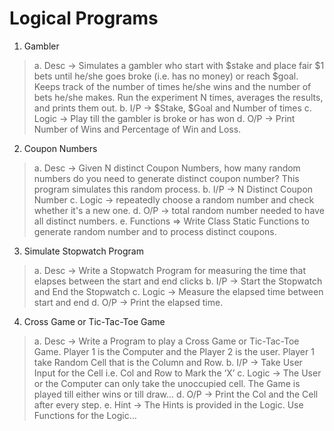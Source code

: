# Logical Programs

1. Gambler

> a. Desc -> Simulates a gambler who start with $stake and place fair $1 bets until
> he/she goes broke (i.e. has no money) or reach $goal. Keeps track of the number of
> times he/she wins and the number of bets he/she makes. Run the experiment N
> times, averages the results, and prints them out.
> b. I/P -> $Stake, $Goal and Number of times
> c. Logic -> Play till the gambler is broke or has won
> d. O/P -> Print Number of Wins and Percentage of Win and Loss.

2. Coupon Numbers

> a. Desc -> Given N distinct Coupon Numbers, how many random numbers do you
> need to generate distinct coupon number? This program simulates this random
> process.
> b. I/P -> N Distinct Coupon Number
> c. Logic -> repeatedly choose a random number and check whether it's a new one.
> d. O/P -> total random number needed to have all distinct numbers.
> e. Functions => Write Class Static Functions to generate random number and to
> process distinct coupons.

3. Simulate Stopwatch Program

> a. Desc -> Write a Stopwatch Program for measuring the time that elapses between
> the start and end clicks
> b. I/P -> Start the Stopwatch and End the Stopwatch
> c. Logic -> Measure the elapsed time between start and end
> d. O/P -> Print the elapsed time.

4. Cross Game or Tic-Tac-Toe Game

> a. Desc -> Write a Program to play a Cross Game or Tic-Tac-Toe Game. Player 1 is
> the Computer and the Player 2 is the user. Player 1 take Random Cell that is the
> Column and Row.
> b. I/P -> Take User Input for the Cell i.e. Col and Row to Mark the ‘X’
> c. Logic -> The User or the Computer can only take the unoccupied cell. The Game
> is played till either wins or till draw...
> d. O/P -> Print the Col and the Cell after every step.
> e. Hint -> The Hints is provided in the Logic. Use Functions for the Logic…